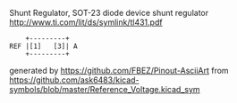 Shunt Regulator, SOT-23
diode device shunt regulator
http://www.ti.com/lit/ds/symlink/tl431.pdf


	    +---------+
	REF |[1]   [3]| A
	    +---------+


generated by https://github.com/FBEZ/Pinout-AsciiArt from https://github.com/ask6483/kicad-symbols/blob/master/Reference_Voltage.kicad_sym